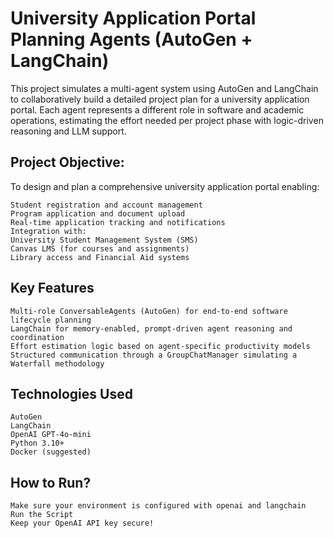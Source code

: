 # **University Application Portal Planning Agents (AutoGen + LangChain)**

This project simulates a multi-agent system using AutoGen and LangChain to collaboratively build a detailed project plan for a university application portal. Each agent represents a different role in software and academic operations, estimating the effort needed per project phase with logic-driven reasoning and LLM support.

## Project Objective:
  To design and plan a comprehensive university application portal enabling:

    Student registration and account management
    Program application and document upload
    Real-time application tracking and notifications
    Integration with:
    University Student Management System (SMS)
    Canvas LMS (for courses and assignments)
    Library access and Financial Aid systems

## Key Features
    Multi-role ConversableAgents (AutoGen) for end-to-end software lifecycle planning
    LangChain for memory-enabled, prompt-driven agent reasoning and coordination
    Effort estimation logic based on agent-specific productivity models
    Structured communication through a GroupChatManager simulating a Waterfall methodology

## Technologies Used
    AutoGen
    LangChain
    OpenAI GPT-4o-mini
    Python 3.10+
    Docker (suggested)


## How to Run?
    Make sure your environment is configured with openai and langchain
    Run the Script
    Keep your OpenAI API key secure!
